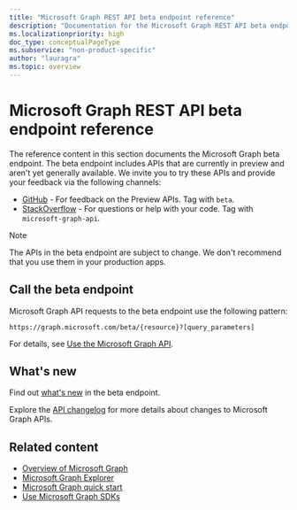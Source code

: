 ```yaml
---
title: "Microsoft Graph REST API beta endpoint reference"
description: "Documentation for the Microsoft Graph REST API beta endpoint, which includes APIs that are currently in preview and aren't yet generally available."
ms.localizationpriority: high
doc_type: conceptualPageType
ms.subservice: "non-product-specific"
author: "lauragra"
ms.topic: overview
---
```


# Microsoft Graph REST API beta endpoint reference

The reference content in this section documents the Microsoft Graph beta endpoint. The beta endpoint includes APIs that are currently in preview and aren't yet generally available. We invite you to try these APIs and provide your feedback via the following channels:

- [GitHub](https://github.com/microsoftgraph/microsoft-graph-docs-contrib/issues) - For feedback on the Preview APIs. Tag with `beta`.
- [StackOverflow](https://stackoverflow.com/questions/tagged/microsoft-graph-api) - For questions or help with your code. Tag with `microsoft-graph-api`.

> [!NOTE]
> The APIs in the beta endpoint are subject to change. We don't recommend that you use them in your production apps.

## Call the beta endpoint

Microsoft Graph API requests to the beta endpoint use the following pattern:

```http
https://graph.microsoft.com/beta/{resource}?[query_parameters]
```

For details, see [Use the Microsoft Graph API](/graph/use-the-api).

## What's new
Find out [what's new](/graph/whats-new-overview) in the beta endpoint.

Explore the [API changelog](https://developer.microsoft.com/en-us/graph/changelog) for more details about changes to Microsoft Graph APIs.

## Related content

- [Overview of Microsoft Graph](/graph/overview)
- [Microsoft Graph Explorer](https://developer.microsoft.com/graph/graph-explorer)
- [Microsoft Graph quick start](https://developer.microsoft.com/graph/quick-start)
- [Use Microsoft Graph SDKs](/graph/sdks/sdks-overview)
